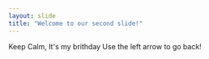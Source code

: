 ```yaml
---
layout: slide
title: "Welcome to our second slide!"
---
```

Keep Calm, It's my brithday 
Use the left arrow to go back!
